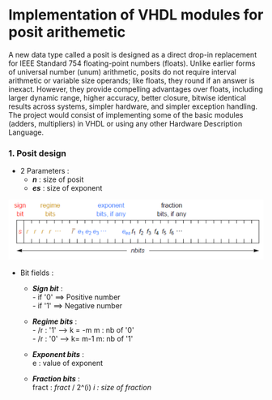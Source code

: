 Implementation of VHDL modules for posit arithemetic 
====================================================


A new data type called a posit is designed as a direct drop-in replacement for IEEE Standard 754 floating-point numbers (floats). Unlike earlier forms of universal number (unum) arithmetic, posits do not require interval arithmetic or variable size operands; like floats, they round if an answer is inexact. However, they provide compelling advantages over floats, including larger dynamic range, higher accuracy, better closure, bitwise identical results across systems, simpler hardware, and simpler exception handling. The project would consist of implementing some of the basic modules (adders, multipliers) in VHDL or using any other Hardware Description Language. 



### 1. Posit design #

* 2 Parameters :    
  -   _**n**_ : size of posit    
  -   _**es**_ : size of exponent


![](src/Design_posit.PNG)

* Bit fields :
    
    -   _**Sign bit**_ :  
      -  if '0' ==> Positive number   
      -  if '1' ==> Negative number
      
    -   _**Regime bits**_ :  
      -  /r : '1'   -->       k = -m      m : nb of '0'   
      -  /r : '0'   -->   k= m-1      m: nb of '1'
	   
    -   _**Exponent bits**_ :  
      				e  : value of exponent 
	    
    -   _**Fraction bits**_ :  
      				fract  : _fract_ / 2^(i)						 _i : size of fraction_
				

  
